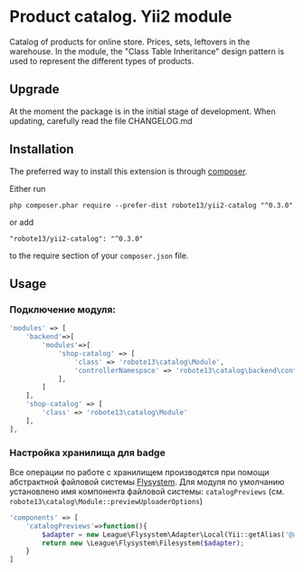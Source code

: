 Product catalog. Yii2 module
============================
Catalog of products for online store. Prices, sets, leftovers in the warehouse. 
In the module, the "Class Table Inheritance" design pattern is used to represent the different types of products.

Upgrade
-------

At the moment the package is in the initial stage of development. When updating, carefully read the file CHANGELOG.md

Installation
------------

The preferred way to install this extension is through [composer](http://getcomposer.org/download/).

Either run

```
php composer.phar require --prefer-dist robote13/yii2-catalog "^0.3.0"
```

or add

```
"robote13/yii2-catalog": "^0.3.0"
```

to the require section of your `composer.json` file.


Usage
-----

### Подключение модуля:

```php
'modules' => [
    'backend'=>[
        'modules'=>[
            'shop-catalog' => [
                'class' => 'robote13\catalog\Module',
                'controllerNamespace' => 'robote13\catalog\backend\controllers',
            ],
        ]
    ],
    'shop-catalog' => [
        'class' => 'robote13\catalog\Module'
    ],
],
```
### Настройка хранилища для badge

Все операции по работе с хранилищем производятся при помощи абстрактной файловой системы [Flysystem](http://flysystem.thephpleague.com/).
Для модуля по умолчанию установлено имя компонента файловой системы: `catalogPreviews` (см. `robote13\catalog\Module::previewUploaderOptions`)


```php
'components' => [
    'catalogPreviews'=>function(){
        $adapter = new League\Flysystem\Adapter\Local(Yii::getAlias('@app/web/catalog-previews'));
        return new \League\Flysystem\Filesystem($adapter);
    }
]
```